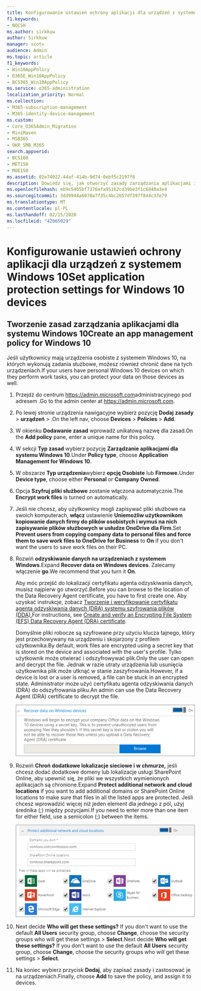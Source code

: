 ```yaml
---
title: Konfigurowanie ustawień ochrony aplikacji dla urządzeń z systemem Windows 10
f1.keywords:
- NOCSH
ms.author: sirkkuw
author: Sirkkuw
manager: scotv
audience: Admin
ms.topic: article
f1_keywords:
- Win10AppPolicy
- O365E_Win10AppPolicy
- BCS365_Win10AppPolicy
ms.service: o365-administration
localization_priority: Normal
ms.collection:
- M365-subscription-management
- M365-identity-device-management
ms.custom:
- Core_O365Admin_Migration
- MiniMaven
- MSB365
- OKR_SMB_M365
search.appverid:
- BCS160
- MET150
- MOE150
ms.assetid: 02e74022-44af-414b-9d74-0ebf5c2197f0
description: Dowiedz się, jak utworzyć zasady zarządzania aplikacjami i chronić pliki służbowe na urządzeniach z systemem Windows 10.
ms.openlocfilehash: eb9c5465bf7376efa95162cd39be3f1c6840a3e4
ms.sourcegitcommit: 3dd9944a6070a7f35c4bc2b57df397f844c3fe79
ms.translationtype: MT
ms.contentlocale: pl-PL
ms.lasthandoff: 02/15/2020
ms.locfileid: "42065029"
---
```

# <a name="set-application-protection-settings-for-windows-10-devices"></a><span data-ttu-id="87d4c-103">Konfigurowanie ustawień ochrony aplikacji dla urządzeń z systemem Windows 10</span><span class="sxs-lookup"><span data-stu-id="87d4c-103">Set application protection settings for Windows 10 devices</span></span>

## <a name="create-an-app-management-policy-for-windows-10"></a><span data-ttu-id="87d4c-104">Tworzenie zasad zarządzania aplikacjami dla systemu Windows 10</span><span class="sxs-lookup"><span data-stu-id="87d4c-104">Create an app management policy for Windows 10</span></span>

<span data-ttu-id="87d4c-105">Jeśli użytkownicy mają urządzenia osobiste z systemem Windows 10, na których wykonują zadania służbowe, możesz również chronić dane na tych urządzeniach.</span><span class="sxs-lookup"><span data-stu-id="87d4c-105">If your users have personal Windows 10 devices on which they perform work tasks, you can protect your data on those devices as well.</span></span>
  
1. <span data-ttu-id="87d4c-106">Przejdź do centrum <a href="https://go.microsoft.com/fwlink/p/?linkid=837890" target="_blank">https://admin.microsoft.com</a>administracyjnego pod adresem .</span><span class="sxs-lookup"><span data-stu-id="87d4c-106">Go to the admin center at <a href="https://go.microsoft.com/fwlink/p/?linkid=837890" target="_blank">https://admin.microsoft.com</a>.</span></span> 
    
2. <span data-ttu-id="87d4c-107">Po lewej stronie urządzenia nawigacyjne wybierz pozycję **Dodaj** **zasady** \> **urządzeń** \> .</span><span class="sxs-lookup"><span data-stu-id="87d4c-107">On the left nav, choose **Devices** \> **Policies** \> **Add**.</span></span>

3. <span data-ttu-id="87d4c-108">W okienku **Dodawanie zasad** wprowadź unikatową nazwę dla zasad.</span><span class="sxs-lookup"><span data-stu-id="87d4c-108">On the **Add policy** pane, enter a unique name for this policy.</span></span> 
    
4. <span data-ttu-id="87d4c-109">W sekcji **Typ zasad** wybierz pozycję **Zarządzanie aplikacjami dla systemu Windows 10**.</span><span class="sxs-lookup"><span data-stu-id="87d4c-109">Under **Policy type**, choose **Application Management for Windows 10**.</span></span>
    
5. <span data-ttu-id="87d4c-110">W obszarze **Typ urządzenia**wybierz **opcję Osobiste** lub **Firmowe.**</span><span class="sxs-lookup"><span data-stu-id="87d4c-110">Under **Device type**, choose either **Personal** or **Company Owned**.</span></span>
    
6. <span data-ttu-id="87d4c-111">Opcja **Szyfruj pliki służbowe** zostanie włączona automatycznie.</span><span class="sxs-lookup"><span data-stu-id="87d4c-111">The **Encrypt work files** is turned on automatically.</span></span> 
    
7. <span data-ttu-id="87d4c-112">Jeśli nie chcesz, aby użytkownicy mogli zapisywać pliki służbowe na swoich komputerach, **włącz** ustawienie **Uniemożliw użytkownikom kopiowanie danych firmy do plików osobistych i wymuś na nich zapisywanie plików służbowych w usłudze OneDrive dla Firm**.</span><span class="sxs-lookup"><span data-stu-id="87d4c-112">Set **Prevent users from copying company data to personal files and force them to save work files to OneDrive for Business** to **On** if you don't want the users to save work files on their PC.</span></span> 
    
9. <span data-ttu-id="87d4c-113">Rozwiń **odzyskiwanie danych na urządzeniach z systemem Windows**.</span><span class="sxs-lookup"><span data-stu-id="87d4c-113">Expand **Recover data on Windows devices**.</span></span> <span data-ttu-id="87d4c-114">Zalecamy włączenie **go**.</span><span class="sxs-lookup"><span data-stu-id="87d4c-114">We recommend that you turn it **On**.</span></span>
    
    <span data-ttu-id="87d4c-115">Aby móc przejść do lokalizacji certyfikatu agenta odzyskiwania danych, musisz najpierw go utworzyć.</span><span class="sxs-lookup"><span data-stu-id="87d4c-115">Before you can browse to the location of the Data Recovery Agent certificate, you have to first create one.</span></span> <span data-ttu-id="87d4c-116">Aby uzyskać instrukcje, zobacz [Tworzenie i weryfikowanie certyfikatu agenta odzyskiwania danych (DRA) systemu szyfrowania plików (DDA).](https://go.microsoft.com/fwlink/p/?linkid=853700)</span><span class="sxs-lookup"><span data-stu-id="87d4c-116">For instructions, see [Create and verify an Encrypting File System (EFS) Data Recovery Agent (DRA) certificate](https://go.microsoft.com/fwlink/p/?linkid=853700).</span></span>
    
    <span data-ttu-id="87d4c-117">Domyślnie pliki robocze są szyfrowane przy użyciu klucza tajnego, który jest przechowywany na urządzeniu i skojarzony z profilem użytkownika.</span><span class="sxs-lookup"><span data-stu-id="87d4c-117">By default, work files are encrypted using a secret key that is stored on the device and associated with the user's profile.</span></span> <span data-ttu-id="87d4c-118">Tylko użytkownik może otwierać i odszyfrowywać plik.</span><span class="sxs-lookup"><span data-stu-id="87d4c-118">Only the user can open and decrypt the file.</span></span> <span data-ttu-id="87d4c-119">Jednak w razie utraty urządzenia lub usunięcia użytkownika plik może utknąć w stanie zaszyfrowania.</span><span class="sxs-lookup"><span data-stu-id="87d4c-119">However, if a device is lost or a user is removed, a file can be stuck in an encrypted state.</span></span> <span data-ttu-id="87d4c-120">Administrator może użyć certyfikatu agenta odzyskiwania danych (DRA) do odszyfrowania pliku.</span><span class="sxs-lookup"><span data-stu-id="87d4c-120">An admin can use the Data Recovery Agent (DRA) certificate to decrypt the file.</span></span>
    
    ![Browse to Data Recovery Agent certificate.](../media/7d7d664f-b72f-4293-a3e7-d0fa7371366c.png)
  
10. <span data-ttu-id="87d4c-122">Rozwiń **Chroń dodatkowe lokalizacje sieciowe i w chmurze,** jeśli chcesz dodać dodatkowe domeny lub lokalizacje usługi SharePoint Online, aby upewnić się, że pliki we wszystkich wymienionych aplikacjach są chronione.</span><span class="sxs-lookup"><span data-stu-id="87d4c-122">Expand **Protect additional network and cloud locations** if you want to add additional domains or SharePoint Online locations to make sure that files in all the listed apps are protected.</span></span> <span data-ttu-id="87d4c-123">Jeśli chcesz wprowadzić więcej niż jeden element dla jednego z pól, użyj średnika (;) między pozycjami.</span><span class="sxs-lookup"><span data-stu-id="87d4c-123">If you need to enter more than one item for either field, use a semicolon (;) between the items.</span></span>
    
    ![Expand Protect additional network and cloud locations, and enter domains or SharePoint Online sites you own.](../media/7afaa0c7-ba53-456d-8c61-312c45e09625.png)
  
11. <span data-ttu-id="87d4c-p105">Next decide **Who will get these settings?** If you don't want to use the default **All Users** security group, choose **Change**, choose the security groups who will get these settings \> **Select**.</span><span class="sxs-lookup"><span data-stu-id="87d4c-p105">Next decide **Who will get these settings?** If you don't want to use the default **All Users** security group, choose **Change**, choose the security groups who will get these settings \> **Select**.</span></span>
    
12. <span data-ttu-id="87d4c-127">Na koniec wybierz przycisk **Dodaj**, aby zapisać zasady i zastosować je na urządzeniach.</span><span class="sxs-lookup"><span data-stu-id="87d4c-127">Finally, choose **Add** to save the policy, and assign it to devices.</span></span> 
